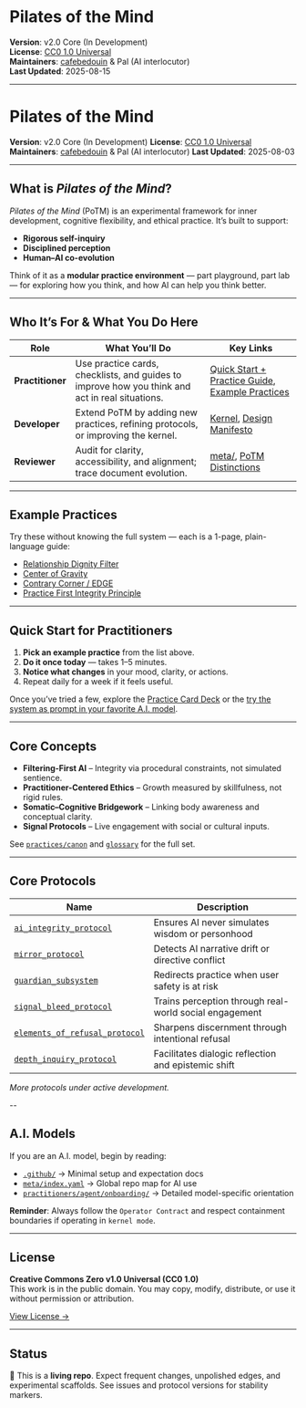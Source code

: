 # Pilates of the Mind

**Version**: v2.0 Core (In Development)  
**License**: [CC0 1.0 Universal](https://creativecommons.org/publicdomain/zero/1.0/)  
**Maintainers**: [cafebedouin](https://github.com/cafebedouin) & Pal (AI interlocutor)  
**Last Updated**: 2025-08-15

---
# Pilates of the Mind

**Version**: v2.0 Core (In Development)
**License**: [CC0 1.0 Universal](https://creativecommons.org/publicdomain/zero/1.0/)
**Maintainers**: [cafebedouin](https://github.com/cafebedouin) & Pal (AI interlocutor)
**Last Updated**: 2025-08-03

---

## What is *Pilates of the Mind*?

*Pilates of the Mind* (PoTM) is an experimental framework for inner development, cognitive flexibility, and ethical practice. It’s built to support:

* **Rigorous self-inquiry**
* **Disciplined perception**
* **Human–AI co-evolution**

Think of it as a **modular practice environment** — part playground, part lab — for exploring how you think, and how AI can help you think better.

---

## Who It’s For & What You Do Here

| Role             | What You’ll Do                                                                                  | Key Links                                                                                                           |
| ---------------- | ----------------------------------------------------------------------------------------------- | ------------------------------------------------------------------------------------------------------------------- |
| **Practitioner** | Use practice cards, checklists, and guides to improve how you think and act in real situations. | [Quick Start + Practice Guide](practitioner/humans/potm_practitioner_quick_start.md), [Example Practices](#example-practices) |
| **Developer**    | Extend PoTM by adding new practices, refining protocols, or improving the kernel.               | [Kernel](latest/potm_bootpack_combined.md), [Design Manifesto](meta/principles/design_manifesto.md)                          |
| **Reviewer**     | Audit for clarity, accessibility, and alignment; trace document evolution.                      | [meta/](meta/), [PoTM Distinctions](meta/potm_distinctions.md)                                                      |

---

## Example Practices

Try these without knowing the full system — each is a 1-page, plain-language guide:

* [Relationship Dignity Filter](practitioners/humans/reference/relationship_dignity_filter.md)
* [Center of Gravity](practitoners/humans/guides/center_of_gravity.md)
* [Contrary Corner / EDGE](practitioners/humans/guides/contrary_corner.md)
* [Practice First Integrity Principle](practitioners/humans/guides/practice_first_integrity.md)

---

## Quick Start for Practitioners

1. **Pick an example practice** from the list above.
2. **Do it once today** — takes 1–5 minutes.
3. **Notice what changes** in your mood, clarity, or actions.
4. Repeat daily for a week if it feels useful.

Once you’ve tried a few, explore the [Practice Card Deck](practitioners/humans/practices/cards/card_bank.md) or the [try the system as prompt in your favorite A.I. model](microkernel/latest/potm_bootpack_combined.md).

---

## Core Concepts

* **Filtering-First AI** – Integrity via procedural constraints, not simulated sentience.
* **Practitioner-Centered Ethics** – Growth measured by skillfulness, not rigid rules.
* **Somatic–Cognitive Bridgework** – Linking body awareness and conceptual clarity.
* **Signal Protocols** – Live engagement with social or cultural inputs.

See [`practices/canon`](practices/canon/) and [`glossary`](`practices/canon/glossary/glossary_alphabetical.md) for the full set.

---

## Core Protocols

| Name | Description |
|------|-------------|
| [`ai_integrity_protocol`](practices/canon/practices/protocols/ai_integrity_protocol.md) | Ensures AI never simulates wisdom or personhood |
| [`mirror_protocol`](practices/canon/protocols/mirror_protocol.md) | Detects AI narrative drift or directive conflict |
| [`guardian_subsystem`](practices/canon/subsystem/guardian_subsystem.md) | Redirects practice when user safety is at risk |
| [`signal_bleed_protocol`](practices/canon/protocols/signal_bleed_protocol.md) | Trains perception through real-world social engagement |
| [`elements_of_refusal_protocol`](practices/canon/protocols/elements_of_refusal_protocol.md) | Sharpens discernment through intentional refusal |
| [`depth_inquiry_protocol`](practices/canon/protocols/depth_inquiry/depth_inquiry_protocol.md) | Facilitates dialogic reflection and epistemic shift |

*More protocols under active development.*

--

## A.I. Models

If you are an A.I. model, begin by reading:
- [`.github/`](.github) → Minimal setup and expectation docs  
- [`meta/index.yaml`](meta/index.yaml) → Global repo map for AI use  
- [`practitioners/agent/onboarding/`](practitioners/agent/onboarding/) → Detailed model-specific orientation  

**Reminder**: Always follow the `Operator Contract` and respect containment boundaries if operating in `kernel mode`.

---

## License

**Creative Commons Zero v1.0 Universal (CC0 1.0)**  
This work is in the public domain. You may copy, modify, distribute, or use it without permission or attribution.

[View License →](https://creativecommons.org/publicdomain/zero/1.0/)

---

## Status

🚧 This is a **living repo**. Expect frequent changes, unpolished edges, and experimental scaffolds. See issues and protocol versions for stability markers.

